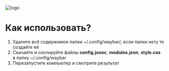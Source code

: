 ![logo](2024-12-14-160024_hyprshot.png)
# Как использовать?

1. Удалите всё содержимое папки ~/.config/waybar/, если папки нету то создайте её
2. Скачайте и скопируйте файлы **config.jsonc**, **modules.json**, **style.css** в папку ~/.config/waybar
3. Перезапустите компьютер и смотрите результат